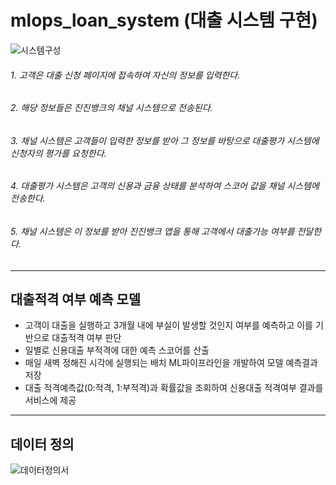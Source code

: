 # mlops_loan_system (대출 시스템 구현)

![시스템구성](https://github.com/user-attachments/assets/df75bd21-05f1-47e8-addf-d32dae9ee6c1)

###### 1. 고객은 대출 신청 페이지에 접속하여 자신의 정보를 입력한다.
###### 2. 해당 정보들은 진진뱅크의 채널 시스템으로 전송된다.
###### 3. 채널 시스템은 고객들이 입력한 정보를 받아 그 정보를 바탕으로 대출평가 시스템에 신청자의 평가를 요청한다.
###### 4. 대출평가 시스템은 고객의 신용과 금융 상태를 분석하여 스코어 값을 채널 시스템에 전송한다. 
###### 5. 채널 시스템은 이 정보를 받아 진진뱅크 앱을 통해 고객에서 대출가능 여부를 전달한다. 

---------------------------------------------------------------------------------------------

## 대출적격 여부 예측 모델
- 고객이 대출을 실행하고 3개월 내에 부실이 발생할 것인지 여부를 예측하고 이를 기반으로 대출적격 여부 판단
- 일별로 신용대출 부적격에 대한 예측 스코어를 산출
- 매일 새벽 정해진 시각에 실행되는 배치 ML파이프라인을 개발하여 모델 예측결과 저장
- 대출 적격예측값(0:적격, 1:부적격)과 확률값을 조회하여 신용대출 적격여부 결과를 서비스에 제공

---------------------------------------------------------------------------------------------
## 데이터 정의
![데이터정의서](https://github.com/user-attachments/assets/91fd25ed-7569-40dc-8fc5-fb006f4a4bab)
